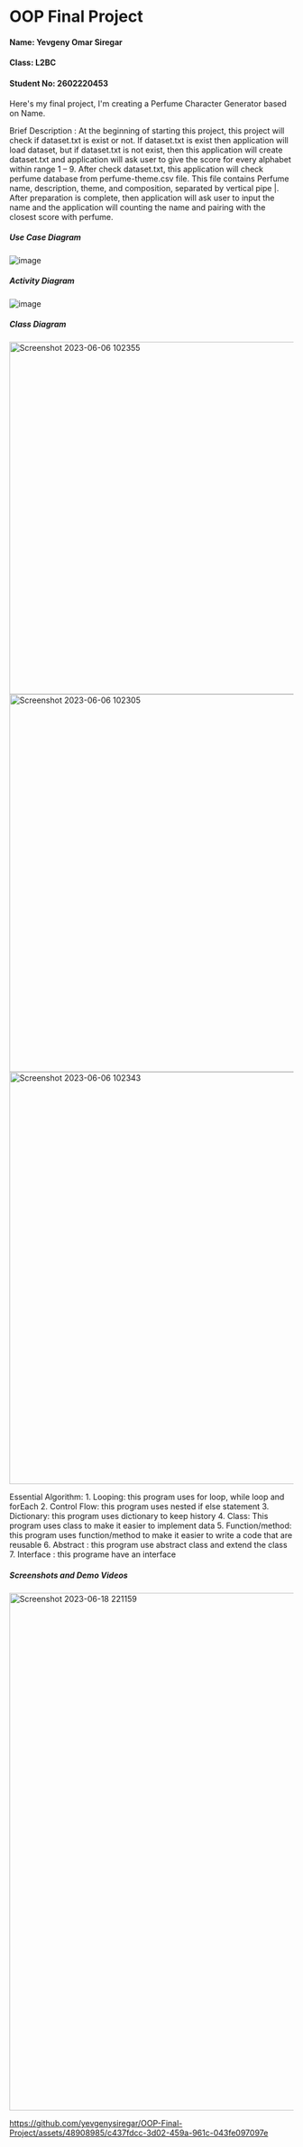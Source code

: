 <h1>OOP Final Project</h1>

<h4>Name: Yevgeny Omar Siregar</h4>
<h4>Class: L2BC</h4>
<h4>Student No: 2602220453</h4>

<p>Here's my  final project, I'm creating a Perfume Character Generator based on Name.

Brief Description : 
At the beginning of starting this project, this project will check if dataset.txt is exist or not. If dataset.txt is exist then application will load dataset, but if dataset.txt is not exist, then this application will create dataset.txt and application will ask user to give the score for every alphabet within range 1 – 9.
After check dataset.txt, this application will check perfume database from perfume-theme.csv file. This file contains Perfume name, description, theme, and composition, separated by vertical pipe |. 
After preparation is complete, then application will ask user to input the name and the application will counting the name and pairing with the closest score with perfume.
</p>

<h5>Use Case Diagram</h5>

  ![image](https://github.com/yevgenysiregar/OOP-Final-Project/assets/48908985/36cf8f79-4123-43a7-bd87-1fef8c09646d)

<h5>Activity Diagram</h5>

![image](https://github.com/yevgenysiregar/OOP-Final-Project/assets/48908985/65dbaf67-f908-4907-bb47-ff3e6544e5c1)

<h5>Class Diagram</h5>

<img width="625" alt="Screenshot 2023-06-06 102355" src="https://github.com/yevgenysiregar/OOP-Final-Project/assets/48908985/b2c14220-fc2b-4553-b48b-4a8bf786bf56">
<img width="670" alt="Screenshot 2023-06-06 102305" src="https://github.com/yevgenysiregar/OOP-Final-Project/assets/48908985/3a5b2370-8388-48ea-868d-6c7eefce1ace">
<img width="731" alt="Screenshot 2023-06-06 102343" src="https://github.com/yevgenysiregar/OOP-Final-Project/assets/48908985/b9a75a6c-36d6-4337-9287-dff6504d141d">


<p>Essential Algorithm:
1.	Looping: this program uses for loop, while loop and forEach
2.	Control Flow: this program uses nested if else statement
3.	Dictionary: this program uses dictionary to keep history
4.	Class: This program uses class to make it easier to implement data
5.	Function/method: this program uses function/method to make it easier to write a code that are reusable
6.	Abstract : this program use abstract class and extend the class
7.	Interface : this programe have an interface
</p>

<h5>Screenshots and Demo Videos</h5>

<img width="918" alt="Screenshot 2023-06-18 221159" src="https://github.com/yevgenysiregar/OOP-Final-Project/assets/48908985/655772e1-3dad-40cd-9fa4-072ed1ff9c58">


https://github.com/yevgenysiregar/OOP-Final-Project/assets/48908985/c437fdcc-3d02-459a-961c-043fe097097e

